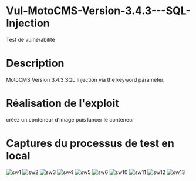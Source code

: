 # Vul-MotoCMS-Version-3.4.3---SQL-Injection
Test de vulnérabilité
# Description
MotoCMS Version 3.4.3 SQL Injection via the keyword parameter.
# Réalisation de l'exploit
créez un conteneur d'image puis lancer le conteneur
# Captures du processus de test en local
![sw1](https://github.com/wilfried582/Vul-MotoCMS-Version-3.4.3---SQL-Injection/assets/61844545/171d2d9b-8b38-459f-86d0-3496d606cc74)
![sw2](https://github.com/wilfried582/Vul-MotoCMS-Version-3.4.3---SQL-Injection/assets/61844545/d74f6e39-290c-46b9-afce-d4cfd61a9261)
![sw3](https://github.com/wilfried582/Vul-MotoCMS-Version-3.4.3---SQL-Injection/assets/61844545/503b81d2-0a04-4ace-bc90-98e5b9d96026)
![sw4](https://github.com/wilfried582/Vul-MotoCMS-Version-3.4.3---SQL-Injection/assets/61844545/8abc6591-1705-4354-8260-14ac8363482f)
![sw5](https://github.com/wilfried582/Vul-MotoCMS-Version-3.4.3---SQL-Injection/assets/61844545/88bba982-38e5-42a5-87a0-498b3c3b0e6d)
![sw6](https://github.com/wilfried582/Vul-MotoCMS-Version-3.4.3---SQL-Injection/assets/61844545/b030caae-39c0-4726-9876-515f4a5d0238)
![sw10](https://github.com/wilfried582/Vul-MotoCMS-Version-3.4.3---SQL-Injection/assets/61844545/81517a1e-b150-43b7-bde2-9ee91f37e3ec)
![sw11](https://github.com/wilfried582/Vul-MotoCMS-Version-3.4.3---SQL-Injection/assets/61844545/c7c5dcd2-5929-4e0f-88d4-09c6411b4da4)
![sw12](https://github.com/wilfried582/Vul-MotoCMS-Version-3.4.3---SQL-Injection/assets/61844545/fa746cb8-167c-4bcd-8364-fa22173a75a5)
![sw13](https://github.com/wilfried582/Vul-MotoCMS-Version-3.4.3---SQL-Injection/assets/61844545/cee7ee84-9109-4bdf-9aa7-855b4edd6271)



